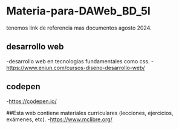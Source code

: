 # Materia-para-DAWeb_BD_5I
tenemos link de referencia mas documentos agosto  2024.

## desarrollo web
-desarrollo web en tecnologias fundamentales como css.
-https://www.eniun.com/cursos-diseno-desarrollo-web/

## codepen
-https://codepen.io/

##Esta web contiene materiales curriculares (lecciones, ejercicios, exámenes, etc).
-https://www.mclibre.org/
